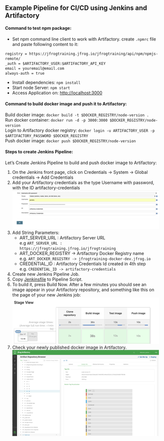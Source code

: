 ## Example Pipeline for CI/CD using Jenkins and Artifactory

#### Command to test npm package:
* Set npm command line client to work with Artifactory.
create `.npmrc` file and paste following content to it:
```
registry = https://jfrogtraining.jfrog.io/jfrogtraining/api/npm/npmjs-remote/
_auth = $ARTIFACTORY_USER:$ARTIFACTORY_API_KEY
email = youremail@email.com
always-auth = true

```
* Install dependencies: `npm install` <Br>
* Start node Server: `npm start` <Br>
* Access Application on: [http://localhost:3000](http://localhost:3000)

#### Command to build docker image and push it to Artifactory:
Build docker image: ```docker build -t $DOCKER_REGISTRY/node-version .```<Br>
Run docker container: ```docker run -d -p 3000:3000 $DOCKER_REGISTRY/node-version```<Br>
Login to Artifactory docker registry: ```docker login -u ARTIFACTORY_USER -p $ARTIFACTORY_PASSWORD $DOCKER_REGISTRY```<Br>
Push docker image: ```docker push $DOCKER_REGISTRY/node-version```

#### Steps to create Jenkins Pipeline:
Let’s Create Jenkins Pipeline to build and push docker image to Artifactory:
1.  On the Jenkins front page, click on Credentials -> System -> Global credentials -> Add Credentials 
2.  Add your Artifactory credentials as the type Username with password, with the ID artifactory-credentials
![Add Credential](images/Add_Credentials.png)
3.  Add String Parameters:
    *   ART_SERVER_URL : Artifactory Server URL<Br>
		e.g `ART_SERVER_URL : https://jfrogtraining.jfrog.io/jfrogtraining`
    *   ART_DOCKER_REGISTRY -> Artifactory Docker Registry name<Br>
		e.g.  `ART_DOCKER_REGISTRY -> jfrogtraining-docker-dev.jfrog.io`
    *   CREDENTIAL_ID : Artifactory Credentials Id created in 4th step<Br>
	    e.g. `CREDENTIAL_ID -> artifactory-credentials`
4.  Create new Jenkins Pipeline Job.
5.  Copy [Jenkinsfile](Jenkinsfile) to Pipeline Script.
6.  To build it, press Build Now. After a few minutes you should see an image appear in your Artifactory repository, and something like this on the page of your new Jenkins job:
![Build View](images/Build_View.png)
7.  Check your newly published docker image in Artifactory.
![Artifactory UI](images/Artifactory_UI.png)
